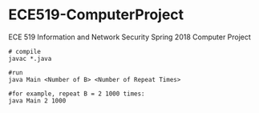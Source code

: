 # ECE519-ComputerProject
ECE 519 Information and Network Security Spring 2018 Computer Project

```shell
# compile
javac *.java

#run
java Main <Number of B> <Number of Repeat Times>

#for example, repeat B = 2 1000 times:
java Main 2 1000
